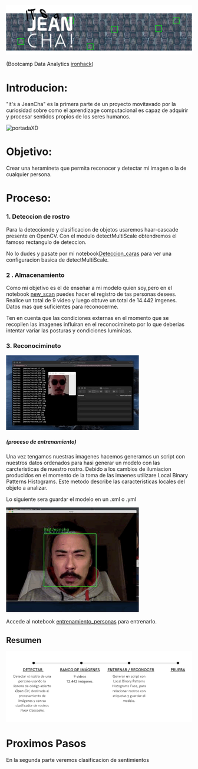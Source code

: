
![portadas](portadas/banner2.png)



(Bootcamp Data Analytics [ironhack](https://www.ironhack.com/es))

# Introducion:

"it's a JeanCha" es la primera parte de un proyecto movitavado por la curiosidad sobre como el aprendizage computacional es capaz de adquirir y procesar sentidos propios de los seres humanos. 


![portadaXD](https://github.com/yamadajc/its-a-jeancha/blob/main/images/portadaXD.gif)

# Objetivo: 

Crear una heramineta que permita reconocer y detectar mi imagen o la de cualquier persona.

# Proceso:

### 1. Deteccion de rostro 
Para la deteccionde y clasificacion de objetos usaremos haar-cascade presente en OpenCV. Con el modulo detectMultiScale obtendremos el famoso rectangulo de deteccion. 

No lo dudes y pasate por mi notebook[Deteccion_caras](https://github.com/yamadajc/its-a-jeancha/blob/main/notebook/Deteccion_caras.ipynb) para ver una configuracion basica de detectMultiScale.

### 2 . Almacenamiento
Como mi objetivo es el de enseñar a mi modelo quien soy,pero en el notebook [new_scan](https://github.com/yamadajc/its-a-jeancha/blob/main/notebook/new_scan.ipynb) puedes hacer el registro de tas personas desees. Realice un total de 9 video y luego obtuve un total de 14.442 imgenes. Datos mas que suficientes para reconocerme. 

Ten en cuenta que las condiciones externas en el momento que se recopilen las imagenes influiran en el reconocimineto por lo que deberias intentar variar las posturas y condiciones luminicas. 

### 3. Reconocimineto 

![model](portadas/model.GIF)
##### (proceso de entrenamiento)

Una vez tengamos nuestras imagenes hacemos generamos un script con nuestros datos ordenados para hasi generar un modelo con las carcteristicas de nuestro rostro. Debido a los cambios de ilumiacion producidos en el momento de la toma de las imaenes utilizare Local Binary Patterns Histograms. Este metodo describe las caracteristicas locales del objeto a analizar. 

Lo siguiente sera guardar el modelo en un .xml o .yml



![jeancha](portadas/Jeancha.GIF)

Accede al notebook [entrenamiento_personas](https://github.com/yamadajc/its-a-jeancha/blob/main/notebook/entrenamiento_personas.ipynb) para entrenarlo.




## Resumen 
![resumen](portadas/resumen.png)




# Proximos Pasos
En la segunda parte veremos clasificacion de sentimientos 



